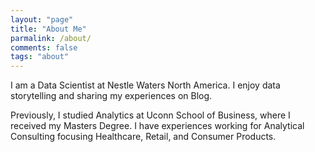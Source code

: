 ```yaml
---
layout: "page"
title: "About Me"
parmalink: /about/
comments: false
tags: "about"
---
```


I am a Data Scientist at Nestle Waters North America. I enjoy data storytelling and 
sharing my experiences on Blog.

Previously, I studied Analytics at Uconn School of Business, where I received my Masters 
Degree. I have experiences working for Analytical Consulting focusing Healthcare, Retail, and
Consumer Products.
